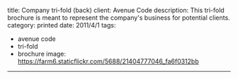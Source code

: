 title: Company tri-fold (back)
client: Avenue Code
description: This tri-fold brochure is meant to represent the company's business for potential clients.
category: printed
date: 2011/4/1
tags: 
- avenue code
- tri-fold
- brochure
image: https://farm6.staticflickr.com/5688/21404777046_fa6f0312bb
---